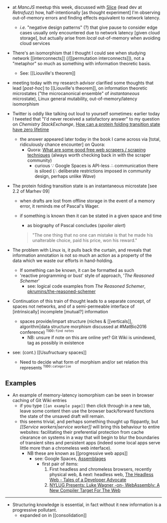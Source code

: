 - at _MancJS_ meetup this week, discussed with [Slice](https://twitter.com/slice_beans) (lead dev at _Retrofuzz_) how, half-intentionally [as thought experiment] I'm observing out-of-memory errors and finding effects equivalent to network latency.
  - _i.e._ "negative design patterns" (?) that give pause to consider edge cases usually only encountered due to network latency [given cloud storage], but actually arise from _local_ out-of-memory when avoiding cloud services
- There's an isomorphism that I thought I could see when studying network [[interconnects]] (/[[permutation interconnects]]), not a "metaphor" so much as something with information theoretic basis.
  - See: [[Liouville's theorem]]

- meeting today with my research advisor clarified some thoughts that lead [_post-hoc_] to [[Liouville's theorem]], on information theoretic microstates ("the microcanonical ensemble" of _instantaneous_ microstate), Linux general mutability, out-of-memory/latency isomorphism

- Twitter is oddly like talking out loud to yourself sometimes: earlier today I tweeted that "I'd never received a satisfactory answer" to my question on _Chemistry StackExchange_, [How can a protein folding transition state have zero lifetime](http://chemistry.stackexchange.com/questions/16792/how-can-a-protein-folding-transition-state-have-zero-lifetime)
  - the answer appeared later today in the book I came across via [total, ridiculously chance encounter] on Quora:
    - Quora: [What are some good free web scrapers / scraping techniques](https://www.quora.com/What-are-some-good-free-web-scrapers-scraping-techniques) (always worth checking back in with the scraper community)
      - curious ∵ Google Spaces is API-less ∴ communication there is siloed (∴ deliberate restrictions imposed in community design, perhaps unlike _Wave_)

- The protein folding transition state is an instantaneous microstate [see 2.2 of Marhev 09]
  - when drafts are lost from offline storage in the event of a memory error, it reminds me of Pascal's Wager.
  - if something is known then it can be stated in a given space and time
    - as biography of Pascal concludes (_spoiler alert_)  

    > "The one thing that no one can mistake is that he made his unalterable choice, paid his price, won his reward."

- The problem with Linux is, it pulls back the curtain, and reveals that information annotation is not so much an action as a property of the data which we waste our efforts in hand-holding.
  - If something can be known, it can be formatted as such
  - 'reactive programming or bust' style of approach, '_The Reasoned Schemer_'
    - see: logical code examples from _The Reasoned Schemer_, [pkrumins/the-reasoned-schemer](https://github.com/pkrumins/the-reasoned-schemer)

- Continuation of this train of thought leads to a separate concept, of spaces not networks, and of a semi-permeable interface of [intrinsically] incomplete [mutual?] information
  - spaces provide/impart structure (niches & [[verticals]], algorithm|data structure morphism discussed at #MatBio2016 conference) <sup>`TODO:find notes`</sup>
    - NB: unsure if note on this are online yet? Git Wiki is unindexed, tag as possibly in existence

- see: (cont.) [[Usufructuary spaces]]
  - Need to decide what form of morphism and/or set relation this represents <sup>`TODO:categorise`</sup>

## Examples

- An example of memory-latency isomorphism can be seen in browser caching of Git Wiki entries
  - if you type `[[an example page]]` then click through in a new tab, leave some content then use the browser back/forward functions the state of the unsaved draft will remain.
  - this seems trivial, and perhaps something thought up flippantly, but _[[Service workers|service worker]]_ will bring this behaviour to entire websites: facilitating their preferential protection from cache clearance on systems in a way that will begin to blur the boundaries of transient sites and persistent apps (indeed some local apps serve little more than a chromeless web interface).
    - NB these are known as [[progressive web apps]]
      - see: Google Spaces, [Assemblages](https://spaces.google.com/space/7481281592871412467)
        - first pair of items:
          1. First headless and chromeless browsers, recently physical web, & next: headless web, [The Headless Web - Tales of a Developer Advocate](https://paul.kinlan.me/the-headless-web/)
          2. [NYLUG Presents: Luke Wagner -on- WebAssembly: A New Compiler Target For The Web](https://www.youtube.com/watch?v=RByPdCN1RQ4)

- - -

- Structuring knowledge is essential, in fact without it new information is a progressive pollutant.
  - expanded on in [[consolidation]]